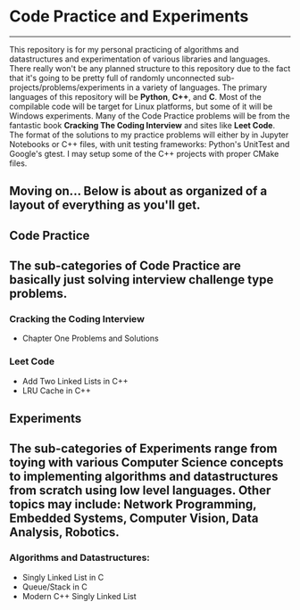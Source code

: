 # Code Practice and Experiments
---

This repository is for my personal practicing of algorithms and datastructures and experimentation of various libraries and languages. There really won't be any planned structure to this repository due to the fact that it's going to be pretty full of randomly unconnected sub-projects/problems/experiments in a variety of languages. The primary languages of this repository will be **Python**, **C++**, and **C**. Most of the compilable code will be target for Linux platforms, but some of it will be Windows experiments. Many of the Code Practice problems will be from the fantastic book __Cracking The Coding Interview__ and sites like __Leet Code__. The format of the solutions to my practice problems will either by in Jupyter Notebooks or C++ files, with unit testing frameworks: Python's UnitTest and Google's gtest. I may setup some of the C++ projects with proper CMake files.

Moving on... Below is about as organized of a layout of everything as you'll get.
---

## Code Practice
The sub-categories of Code Practice are basically just solving interview challenge type problems.
---
### Cracking the Coding Interview
* Chapter One Problems and Solutions

### Leet Code
* Add Two Linked Lists in C++
* LRU Cache in C++

## Experiments
The sub-categories of Experiments range from toying with various Computer Science concepts to implementing algorithms and datastructures from scratch using low level languages. Other topics may include: Network Programming, Embedded Systems, Computer Vision, Data Analysis, Robotics.
---

### Algorithms and Datastructures:
* Singly Linked List in C
* Queue/Stack in C
* Modern C++ Singly Linked List